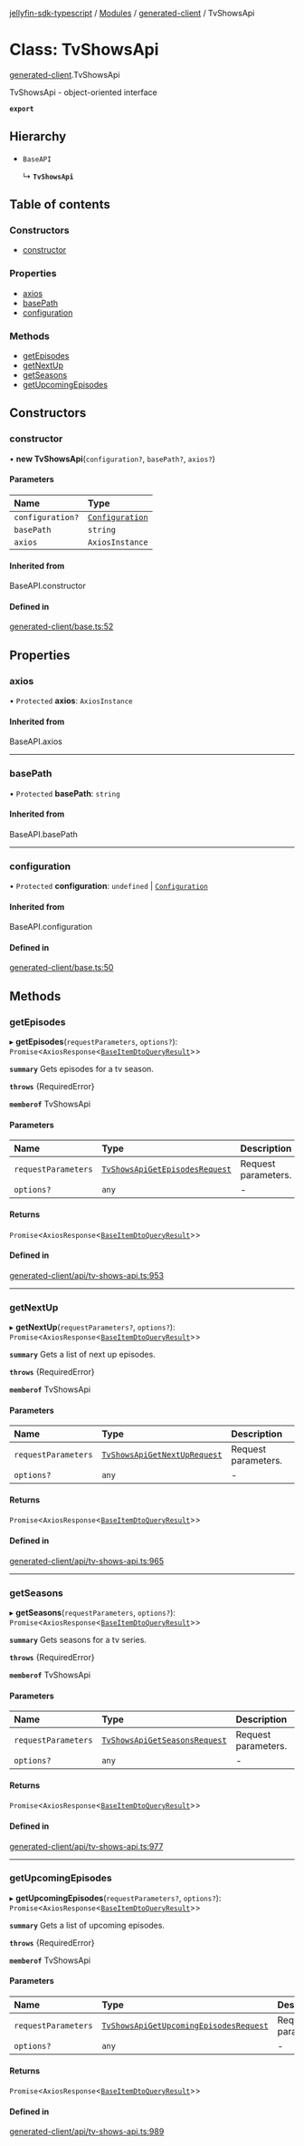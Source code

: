 [jellyfin-sdk-typescript](../README.md) / [Modules](../modules.md) / [generated-client](../modules/generated_client.md) / TvShowsApi

# Class: TvShowsApi

[generated-client](../modules/generated_client.md).TvShowsApi

TvShowsApi - object-oriented interface

**`export`**

## Hierarchy

- `BaseAPI`

  ↳ **`TvShowsApi`**

## Table of contents

### Constructors

- [constructor](generated_client.TvShowsApi.md#constructor)

### Properties

- [axios](generated_client.TvShowsApi.md#axios)
- [basePath](generated_client.TvShowsApi.md#basepath)
- [configuration](generated_client.TvShowsApi.md#configuration)

### Methods

- [getEpisodes](generated_client.TvShowsApi.md#getepisodes)
- [getNextUp](generated_client.TvShowsApi.md#getnextup)
- [getSeasons](generated_client.TvShowsApi.md#getseasons)
- [getUpcomingEpisodes](generated_client.TvShowsApi.md#getupcomingepisodes)

## Constructors

### constructor

• **new TvShowsApi**(`configuration?`, `basePath?`, `axios?`)

#### Parameters

| Name | Type |
| :------ | :------ |
| `configuration?` | [`Configuration`](index.Configuration.md) |
| `basePath` | `string` |
| `axios` | `AxiosInstance` |

#### Inherited from

BaseAPI.constructor

#### Defined in

[generated-client/base.ts:52](https://github.com/thornbill/jellyfin-sdk-typescript/blob/c0c5b18/src/generated-client/base.ts#L52)

## Properties

### axios

• `Protected` **axios**: `AxiosInstance`

#### Inherited from

BaseAPI.axios

___

### basePath

• `Protected` **basePath**: `string`

#### Inherited from

BaseAPI.basePath

___

### configuration

• `Protected` **configuration**: `undefined` \| [`Configuration`](index.Configuration.md)

#### Inherited from

BaseAPI.configuration

#### Defined in

[generated-client/base.ts:50](https://github.com/thornbill/jellyfin-sdk-typescript/blob/c0c5b18/src/generated-client/base.ts#L50)

## Methods

### getEpisodes

▸ **getEpisodes**(`requestParameters`, `options?`): `Promise`<`AxiosResponse`<[`BaseItemDtoQueryResult`](../interfaces/generated_client.BaseItemDtoQueryResult.md)\>\>

**`summary`** Gets episodes for a tv season.

**`throws`** {RequiredError}

**`memberof`** TvShowsApi

#### Parameters

| Name | Type | Description |
| :------ | :------ | :------ |
| `requestParameters` | [`TvShowsApiGetEpisodesRequest`](../interfaces/generated_client.TvShowsApiGetEpisodesRequest.md) | Request parameters. |
| `options?` | `any` | - |

#### Returns

`Promise`<`AxiosResponse`<[`BaseItemDtoQueryResult`](../interfaces/generated_client.BaseItemDtoQueryResult.md)\>\>

#### Defined in

[generated-client/api/tv-shows-api.ts:953](https://github.com/thornbill/jellyfin-sdk-typescript/blob/c0c5b18/src/generated-client/api/tv-shows-api.ts#L953)

___

### getNextUp

▸ **getNextUp**(`requestParameters?`, `options?`): `Promise`<`AxiosResponse`<[`BaseItemDtoQueryResult`](../interfaces/generated_client.BaseItemDtoQueryResult.md)\>\>

**`summary`** Gets a list of next up episodes.

**`throws`** {RequiredError}

**`memberof`** TvShowsApi

#### Parameters

| Name | Type | Description |
| :------ | :------ | :------ |
| `requestParameters` | [`TvShowsApiGetNextUpRequest`](../interfaces/generated_client.TvShowsApiGetNextUpRequest.md) | Request parameters. |
| `options?` | `any` | - |

#### Returns

`Promise`<`AxiosResponse`<[`BaseItemDtoQueryResult`](../interfaces/generated_client.BaseItemDtoQueryResult.md)\>\>

#### Defined in

[generated-client/api/tv-shows-api.ts:965](https://github.com/thornbill/jellyfin-sdk-typescript/blob/c0c5b18/src/generated-client/api/tv-shows-api.ts#L965)

___

### getSeasons

▸ **getSeasons**(`requestParameters`, `options?`): `Promise`<`AxiosResponse`<[`BaseItemDtoQueryResult`](../interfaces/generated_client.BaseItemDtoQueryResult.md)\>\>

**`summary`** Gets seasons for a tv series.

**`throws`** {RequiredError}

**`memberof`** TvShowsApi

#### Parameters

| Name | Type | Description |
| :------ | :------ | :------ |
| `requestParameters` | [`TvShowsApiGetSeasonsRequest`](../interfaces/generated_client.TvShowsApiGetSeasonsRequest.md) | Request parameters. |
| `options?` | `any` | - |

#### Returns

`Promise`<`AxiosResponse`<[`BaseItemDtoQueryResult`](../interfaces/generated_client.BaseItemDtoQueryResult.md)\>\>

#### Defined in

[generated-client/api/tv-shows-api.ts:977](https://github.com/thornbill/jellyfin-sdk-typescript/blob/c0c5b18/src/generated-client/api/tv-shows-api.ts#L977)

___

### getUpcomingEpisodes

▸ **getUpcomingEpisodes**(`requestParameters?`, `options?`): `Promise`<`AxiosResponse`<[`BaseItemDtoQueryResult`](../interfaces/generated_client.BaseItemDtoQueryResult.md)\>\>

**`summary`** Gets a list of upcoming episodes.

**`throws`** {RequiredError}

**`memberof`** TvShowsApi

#### Parameters

| Name | Type | Description |
| :------ | :------ | :------ |
| `requestParameters` | [`TvShowsApiGetUpcomingEpisodesRequest`](../interfaces/generated_client.TvShowsApiGetUpcomingEpisodesRequest.md) | Request parameters. |
| `options?` | `any` | - |

#### Returns

`Promise`<`AxiosResponse`<[`BaseItemDtoQueryResult`](../interfaces/generated_client.BaseItemDtoQueryResult.md)\>\>

#### Defined in

[generated-client/api/tv-shows-api.ts:989](https://github.com/thornbill/jellyfin-sdk-typescript/blob/c0c5b18/src/generated-client/api/tv-shows-api.ts#L989)
